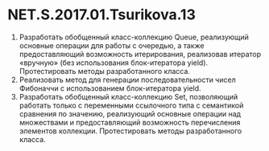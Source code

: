# NET.S.2017.01.Tsurikova.13
1. Разработать обобщенный класс-коллекцию Queue, реализующий основные операции для работы
   с очередью, а также предоставляющий возможность итерирования, реализовав итератор «вручную»
   (без использования блок-итератора yield). Протестировать методы разработанного класса.
2. Реализовать метод для генерации  последовательности чисел Фибоначчи с использованием
   блок-итератора yield.
3. Разработать обобщенный класс-коллекцию Set, позволяющий работать только с переменными
   ссылочного типа с семантикой сравнения по значению, реализующий основные операции над
   множествами и предоставляющий возможность перечисления элементов коллекции.
   Протестировать методы разработанного класса.
